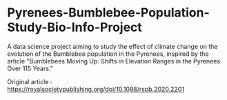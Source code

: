 # Pyrenees-Bumblebee-Population-Study-Bio-Info-Project
A data science project aiming to study the effect of climate change on the evolution of the Bumblebee population in the Pyrenees, inspired by the article "Bumblebees Moving Up: Shifts in Elevation Ranges in the Pyrenees Over 115 Years."

Original article : https://royalsocietypublishing.org/doi/10.1098/rspb.2020.2201
